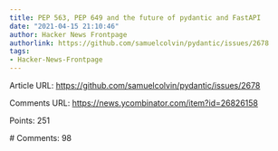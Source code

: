 ```yaml
---
title: PEP 563, PEP 649 and the future of pydantic and FastAPI
date: "2021-04-15 21:10:46"
author: Hacker News Frontpage
authorlink: https://github.com/samuelcolvin/pydantic/issues/2678
tags:
- Hacker-News-Frontpage
---
```


<p>Article URL: <a href="https://github.com/samuelcolvin/pydantic/issues/2678">https://github.com/samuelcolvin/pydantic/issues/2678</a></p>
<p>Comments URL: <a href="https://news.ycombinator.com/item?id=26826158">https://news.ycombinator.com/item?id=26826158</a></p>
<p>Points: 251</p>
<p># Comments: 98</p>
